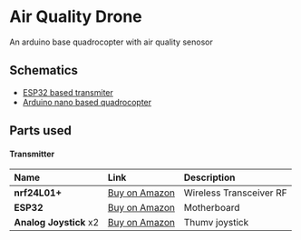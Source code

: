 ﻿
# Air Quality Drone

An arduino base quadrocopter with air quality senosor

  
## Schematics

 - [ESP32 based transmiter](https://awesomeopensource.com/project/elangosundar/awesome-README-templates)
 - [Arduino nano based quadrocopter ](https://github.com/matiassingers/awesome-readme)

  
## Parts used

#### Transmitter

| Name      | Link   | Description                |
| :-------- | :-------      | :------------------------- |
| **nrf24L01+** |[Buy on Amazon](https://www.amazon.com/HiLetgo%C2%AE-NRF24L01-Wireless-Transceiver-Compatible/dp/B00WG9HO6Q/ref=sr_1_7_sspa?dchild=1&keywords=nrf24l01&qid=1631972833&sr=8-7-spons&psc=1&spLa=ZW5jcnlwdGVkUXVhbGlmaWVyPUEzSzQ5OExZUTBZVkVCJmVuY3J5cHRlZElkPUEwOTEzMzg1MU1KWVJIWE4zTDZFSCZlbmNyeXB0ZWRBZElkPUEwMDU1MzIxSzhVNE0wUTJETFM4JndpZGdldE5hbWU9c3BfbXRmJmFjdGlvbj1jbGlja1JlZGlyZWN0JmRvTm90TG9nQ2xpY2s9dHJ1ZQ==)|Wireless Transceiver RF  |
|**ESP32**|[Buy on Amazon](https://www.amazon.com/SongHe-Development-Dual-Mode-Bluetooth-Antenna/dp/B08246MCL5/ref=sr_1_44_sspa?dchild=1&keywords=ESP32&qid=1631973136&sr=8-44-spons&psc=1&spLa=ZW5jcnlwdGVkUXVhbGlmaWVyPUEzSTJWQlNIU0dMNVFOJmVuY3J5cHRlZElkPUEwMDUwMTA0MlFYT0o5OVNTWFg5VSZlbmNyeXB0ZWRBZElkPUExMDA3MDA5MjFER0FEUVo3MDNWVCZ3aWRnZXROYW1lPXNwX210ZiZhY3Rpb249Y2xpY2tSZWRpcmVjdCZkb05vdExvZ0NsaWNrPXRydWU=)|Motherboard|
|**Analog Joystick** x2|[Buy on Amazon](https://www.amazon.com/Onyehn-Joystick-Wireless-Replacement-Controller/dp/B07NM7GW91/ref=sr_1_4?dchild=1&keywords=thumb+joystick&qid=1631973262&sr=8-4)|Thumv joystick|

  
